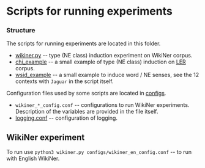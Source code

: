 # Scripts for running experiments

### Structure

The scripts for running experiments are located in this folder.

-  [wikiner.py](./wikiner.py) -- type (NE class) induction experiment on WikiNer corpus.
-  [chi_example](./chi_example.py) -- a small example of type (NE class) induction on [LER](https://github.com/elenanereiss/Legal-Entity-Recognition) corpus.
- [wsid_example](./wsid_example.py) -- a small example to induce word / NE senses, see the 12 contexts with `Jaguar` in the script itself.

Configuration files used by some scripts are located in [configs](./configs).

- `wikiner_*_config.conf` -- configurations to run WikiNer experiments. Description of the variables are provided in the file itself.
- [logging.conf](./configs/logging.conf) -- configuration of logging.

## WikiNer experiment

To run use
`python3 wikiner.py configs/wikiner_en_config.conf` -- to run with English WikiNer.

